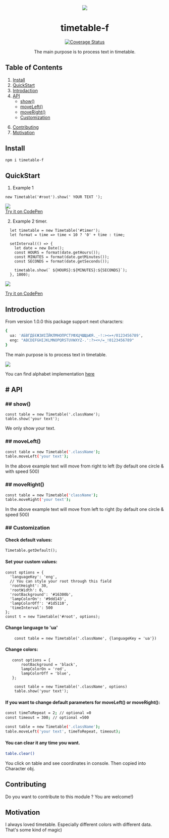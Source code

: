 <div align="center">
<a href="https://github.com/SVladikO/timetable-f">
    <img src="https://github.com/SVladikO/timetable-f/blob/develop/assets/img/icon.png?raw=true">
  </a>

  <h1>timetable-f</h1>
  <a href='https://coveralls.io/github/SVladikO/timetable-f?branch=master'><img src='https://coveralls.io/repos/github/SVladikO/timetable-f/badge.svg?branch=master' alt='Coverage Status' /></a>


   <p>The main purpose is to process text in timetable.</p>
</div>

## Table of Contents

1. [Install](#install)
2. [QuickStart](#quickStart)
2. [Introdaction](#introdaction)
4. [API](#api)
    * [show()](#show)
    * [moveLeft()](#moveLeft)
    * [moveRight()](#moveRight)
    * [Customization](#Customization)

[//]: # (    * [createCharacter]&#40;#createCharacter&#41;)

6. [Contributing](#contributin4)
7. [Motivation](#motivation)

<h2 id='Install'>Install</h2>

```bash
npm i timetable-f
```
<h2 id='quickStart'>QuickStart</h2>

1. Example 1

```
new Timetable('#root').show(' YOUR TEXT ');
```

<img src="https://github.com/SVladikO/timetable-f/blob/master/assets/img/your_text.png?raw=true">
<br/>
<a href='https://codepen.io/vlad-serhiychuk/pen/bGvVWdL'> Try it on CodePen</a>

2. Example 2 timer.

```
  let timetable = new Timetable('#timer');
  let format = time => time < 10 ? '0' + time : time;

  setInterval(() => {
    let date = new Date();
    const HOURS = format(date.getHours());
    const MINUTES = format(date.getMinutes());
    const SECONDS = format(date.getSeconds());

    timetable.show(` ${HOURS}:${MINUTES}:${SECONDS}`);
  }, 1000);
```

<img src="https://github.com/SVladikO/timetable-f/blob/master/assets/img/timer.png?raw=true">

<p><a href='https://codepen.io/vlad-serhiychuk/pen/zYWvwvV'> Try it on CodePen</a></p>



<h2 id='introdaction'>Introduction</h2>
<p>    
    From version 1.0.0 this package support next characters:
</p>

```bash
{
  ua: 'АБВГДЕЄЖЗИІЇЙКЛМНОПРСТУФХЦЧШЩЬЮЯ._-!:><=+/0123456789',
  eng: "ABCDEFGHIJKLMNOPQRSTUVWXYZ-.':?><+/=_!0123456789"
}
```

<p>The main purpose is to process text in timetable.</p>
<img src="https://github.com/SVladikO/timetable-f/blob/master/assets/img/supported_characters.png?raw=true">

<p>
You can find alphabet implementation   
<a href="https://github.com/SVladikO/timetable-f/blob/master/src/scripts/character.js">here</a>
</p>


<h2 id='api'># API</h2>

<h3 id='show'>## show()</h3>

```
const table = new Timetable('.className');
table.show('your text');
```

We only show your text.

<h3 id='moveLeft'>## moveLeft()</h3>

```bash
const table = new Timetable('.className');
table.moveLeft('your text');
```

In the above example text will move from right to left (by default one circle & with speed 500)

<h3 id='moveRight'>## moveRight()</h3>

```bash
const table = new Timetable('className');
table.moveRight('your text');
```

In the above example text will move from left to right (by default one circle & speed 500)


<h3 id='Customization'>## Customization</h3>


<h4>Check default values: </h4>

```
Timetable.getDefault();
```
<h4> Set your custom values: </h4>

```
const options = {
  'languageKey': 'eng',
  // You can style your root through this field
  'rootHeight': 30,
  'rootWidth': 0,
  'rootBackground': '#16300b',
  'lampColorOn': '#9dd143',
  'lampColorOff': '#1d5110',
  'timeInterval': 500
};
const t = new Timetable('#root', options);
```

<h4>Change language to 'ua'</h4>

```
    const table = new Timetable('.className', {languageKey = 'ua'})
```

<h4>Change colors:</h4>

```
   const options = {
       rootBackground = 'black',
       lampColorOn = 'red',
       lampColorOff = 'blue',
   };
    
    const table = new Timetable('.className', options)
    table.show('your text');
```
<h4>If you want to change default parameters for moveLeft() or moveRight():</h4>

```bash
const timeToRepeat = 2; // optional =0
const timeout = 300; // optional =500

const table = new Timetable('.className');
table.moveLeft('your text', timeToRepeat, timeout);
```

<h4>You can clear it any time you want.</h4>

```bash
table.clear()
```

[//]: # ()
[//]: # (<h3>createCharacter</h3>)

[//]: # (When you want to add some characters or maybe language)

[//]: # (you can use next tool:)

[//]: # ()
[//]: # (```bash)

[//]: # (const Timetable = require&#40;'timetable-f'&#41;;)

[//]: # (Timetable.createCharacter&#40;'className'&#41;;)

[//]: # (```)

You click on table and see coordinates in console.
Then copied into Character obj.

<h2>Contributing</h2>
Do you want to contribute to this module ? You are welcome!)

<h2>Motivation</h2>
I always loved timetable. Especially different colors with different data. That's some kind of magic)